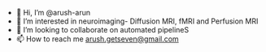 - 👋 Hi, I’m @arush-arun
- 👀 I’m interested in neuroimaging- Diffusion MRI, fMRI and Perfusion MRI
- 💞️ I’m looking to collaborate on automated pipelineS
- 📫 How to reach me arush.getseven@gmail.com

<!---
Arush Arun is a ✨ special ✨ repository because its `README.md` (this file) appears on your GitHub profile.
You can click the Preview link to take a look at your changes.
--->
